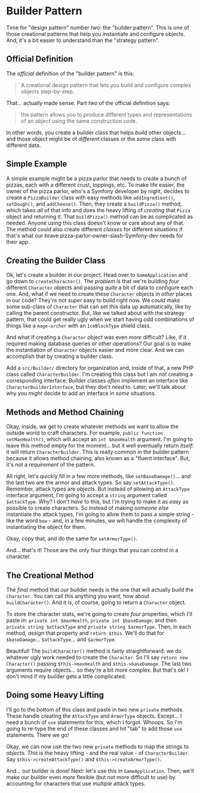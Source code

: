 # Builder Pattern

Time for "design pattern" number *two*: the "builder pattern". This is one of those
creational patterns that help you instantiate and configure objects. And, it's a
bit easier to understand than the "strategy pattern".

## Official Definition

The *official* definition of the "builder pattern" is this:

> A creational design pattern that lets you build and configure complex objects
> step-by-step.

That... actually made sense. Part *two* of the official definition says:

> the pattern allows you to produce different types and representations of an object
> using the same construction code.

In other words, you create a builder class that helps *build* other objects... and
those object might be of *different* classes or the *same* class with different data.

## Simple Example

A simple example might be a pizza parlor that needs to create a bunch of pizzas,
each with a different crust, toppings, etc. To make life easier, the owner
of the pizza parlor, who's a Symfony developer by night, decides to create
a `PizzaBuilder` class with easy methods like `addIngredient()`, `setDough()`, and
`addCheese()`. Then, they create a `buildPizza()` method, which takes *all* of that
info and does the heavy lifting of *creating* that `Pizza` object and returning it.
That `buildPizza()` method can be as complicated as needed. Anyone *using* this class
doesn't know or care about any of that. The method could also create different
*classes* for different situations if that's what our brave
pizza-parlor-owner-slash-Symfony-dev needs for their app.

## Creating the Builder Class

Ok, let's create a builder in *our* project. Head over to `GameApplication` and
go down to `createCharacter()`. The *problem* is that we're building *four* different
`Character` objects and passing *quite* a bit of data to configure each one.
And, what if we need to create these `Character` objects in *other* places in our
code? They're not *super* easy to build right now. We *could* make some sub-class
of `Character` that can set this data up automatically, like by calling the parent
constructor. But, like we talked about with the strategy pattern, that could get
really ugly when we start having odd combinations of things like a `mage-archer`
with an `IceBlockType` shield class.

And what if creating a `Character` object was even *more* difficult? Like, if it
required making database queries or other operations? Our goal is to make the
instantiation of `Character` objects easier and more clear. And we can accomplish
that by creating a builder class.

Add a `src/Builder/` directory for organization and, inside of that, a new PHP
class called `CharacterBuilder`. I'm creating this class but I am *not* creating a
corresponding interface. Builder classes *often* implement an interface like
`CharacterBuilderInterface`, but they don't *need* to. Later, we'll talk about why
you *might* decide to add an interface in *some* situations.

## Methods and Method Chaining

Okay, inside, we get to create whatever methods we want to allow the outside world
to craft characters. For example, `public function setMaxHealth()`, which will
accept an `int $maxHealth` argument. I'm going to leave this method empty for the
moment... but it well eventually return *itself*: it will return `CharacterBuilder`.
This is really common in the builder pattern because it allows method chaining,
also known as a "fluent interface". But, it's not a *requirement* of the pattern.

All right, let's quickly fill in a few more methods, like `setBaseDamage()`... and
the last two are the armor and attack types. So say `setAttackType()`.
Remember, attack types are *objects*. But instead of allowing an `AttackType`
interface argument, I'm going to accept a `string` argument called `$attackType`.
Why? I don't *have* to this, but I'm trying to make it as *easy* as possible
to create characters. So instead of making *someone else* instantiate the attack
types, I'm going to allow them to pass a simple string - like the word `bow` - and,
in a few minutes, *we* will handle the complexity of instantiating the object for
them.

Okay, copy that, and do the same for `setArmorType()`.

And... that's it! Those are the only four things that you can control in a character.

## The Creational Method

The *final* method that our builder needs is the one that will actually *build*
the `Character`. You can call this anything you want, how about `buildCharacter()`.
And it is, of course, going to return a `Character` object.

To store the character stats, we're going to create *four* properties, which I'll
paste in: `private int $maxHealth`, `private int $baseDamage`, and then
`private string $attackType` and `private string $armorType`. Then, in each method,
*assign* that property and `return $this`. We'll do that for `$baseDamage`...
`$attackType`... and `$armorType`.

Beautiful! The `buildCharacter()` method is fairly straightforward: we do whatever
ugly work needed to create the `Character`. So I'll say `return new Character()`
passing `$this->maxHealth` and `$this->baseDamage`. The last two arguments require
objects... so they're a bit more complex. But that's ok! I don't mind if my builder
gets a little complicated.

## Doing some Heavy Lifting

I'll go to the bottom of this class and paste in two new `private` methods. These
handle creating the `AttackType` and `ArmorType` objects. Except... I need a bunch
of `use` statements for this, which I forgot. Whoops. So I'm going to re-type the
end of these classes and hit "tab" to add those `use` statements. There we go!

Okay, we can now use the two new `private` methods to map the strings to *objects*.
*This* is the heavy lifting - and the real value - of `CharacterBuilder`. Say
`$this->createAttackType()` and `$this->createArmorType()`.

And... our builder is done! Next: let's use this in `GameApplication`. Then, we'll
make our builder even *more* flexible (but not more difficult to use) by accounting
for characters that use *multiple* attack types.

